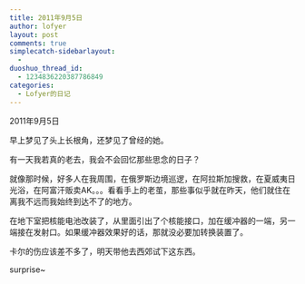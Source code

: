 ```yaml
---
title: 2011年9月5日
author: lofyer
layout: post
comments: true
simplecatch-sidebarlayout:
  - 
duoshuo_thread_id:
  - 1234836220387786849
categories:
  - Lofyer的日记
---
```

2011年9月5日

早上梦见了头上长根角，还梦见了曾经的她。

有一天我若真的老去，我会不会回忆那些思念的日子？

就像那时候，好多人在我周围，在俄罗斯边境巡逻，在阿拉斯加搜救，在夏威夷日光浴，在阿富汗贩卖AK。。。看看手上的老茧，那些事似乎就在昨天，他们就住在离我不远而我始终到达不了的地方。

在地下室把核能电池改装了，从里面引出了个核能接口，加在缓冲器的一端，另一端接在发射口。如果缓冲器效果好的话，那就没必要加转换装置了。

卡尔的伤应该差不多了，明天带他去西郊试下这东西。

surprise~
